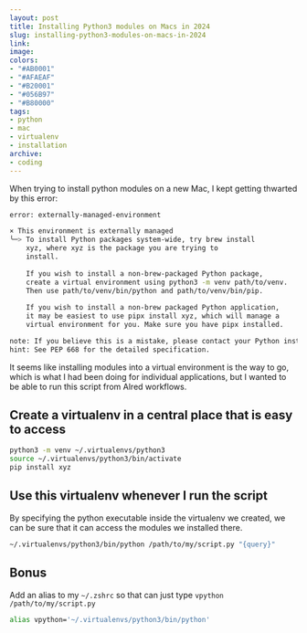 ```yaml
---
layout: post
title: Installing Python3 modules on Macs in 2024
slug: installing-python3-modules-on-macs-in-2024
link:
image:
colors:
- "#AB0001"
- "#AFAEAF"
- "#B20001"
- "#056B97"
- "#B80000"
tags:
- python
- mac
- virtualenv
- installation
archive:
- coding
---
```


When trying to install python modules on a new Mac, I kept getting thwarted by this error:

```bash
error: externally-managed-environment

× This environment is externally managed
╰─> To install Python packages system-wide, try brew install
    xyz, where xyz is the package you are trying to
    install.
    
    If you wish to install a non-brew-packaged Python package,
    create a virtual environment using python3 -m venv path/to/venv.
    Then use path/to/venv/bin/python and path/to/venv/bin/pip.
    
    If you wish to install a non-brew packaged Python application,
    it may be easiest to use pipx install xyz, which will manage a
    virtual environment for you. Make sure you have pipx installed.

note: If you believe this is a mistake, please contact your Python installation or OS distribution provider. You can override this, at the risk of breaking your Python installation or OS, by passing --break-system-packages.
hint: See PEP 668 for the detailed specification.
```

It seems like installing modules into a virtual environment is the way to go, which is what I had been doing for individual applications, but I wanted to be able to run this script from Alred workflows. 

## Create a virtualenv in a central place that is easy to access

```bash
python3 -m venv ~/.virtualenvs/python3
source ~/.virtualenvs/python3/bin/activate
pip install xyz
```

## Use this virtualenv whenever I run the script

By specifying the python executable inside the virtualenv we created, we can be sure that it can access the modules we installed there.
```bash
~/.virtualenvs/python3/bin/python /path/to/my/script.py "{query}"
```

## Bonus

Add an alias to my `~/.zshrc` so that can just type `vpython /path/to/my/script.py`

```bash
alias vpython='~/.virtualenvs/python3/bin/python'
```